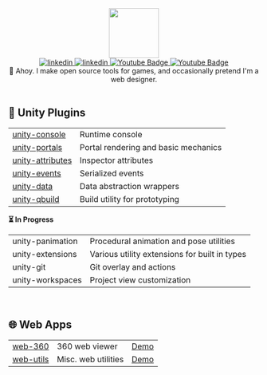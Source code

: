 
<div id="header" align="center">
	<div id="header" align="center">
		<img src="https://www.unnar.net/portrait.png" width="100"/>
	</div>
	<div id="badges">
		<a href="https://www.unnar.net/">
			<img src="https://img.shields.io/badge/homepage-222222?style=flat" alt="linkedin"/>
		</a>
		<a href="https://www.linkedin.com/in/unnarkrist/">
			<img src="https://img.shields.io/badge/linkedin-0077B5?style=flat&logo=linkedin&logoColor=white" alt="linkedin"/>
		</a>
		<a href="https://www.youtube.com/@unnarkrist">
			<img src="https://img.shields.io/badge/youtube-red?style=flat&logo=youtube&logoColor=white" alt="Youtube Badge"/>
		</a>
		<a href="https://www.buymeacoffee.com/smidgens">
			<img src="https://img.shields.io/badge/buymeacoffee-F7DF1E?style=flat&logo=buymeacoffee&logoColor=black" alt="Youtube Badge"/>
		</a>
	</div>
</div>

<div align="center">
	🖖 Ahoy. I make open source tools for games, and occasionally pretend I'm a web designer.
</div>


</br>


## 🧩 Unity Plugins

<table>
	<tr>
		<td><a href="https://github.com/Smidgens/unity-console" target="_">unity-console</a></td>
		<td>Runtime console</td>
	</tr>
	<tr>
		<td><a href="https://github.com/Smidgens/unity-portals" target="_">unity-portals</a></td>
		<td>Portal rendering and basic mechanics</td>
	</tr>
	<tr>
		<td><a href="https://github.com/Smidgens/unity-attributes" target="_">unity-attributes</a></td>
		<td>Inspector attributes</td>
	</tr>
	<tr>
		<td><a href="https://github.com/Smidgens/unity-events" target="_">unity-events</a></td>
		<td>Serialized events</td>
	</tr>
	<tr>
		<td><a href="https://github.com/Smidgens/unity-data" target="_">unity-data</a></td>
		<td>Data abstraction wrappers</td>
	</tr>
	<tr>
		<td><a href="https://github.com/Smidgens/unity-qbuild" target="_">unity-qbuild</a></td>
		<td>Build utility for prototyping</td>
	</tr>
</table>


**⏳ In Progress**

<table>
	<tr>
		<td>unity-panimation</td>
		<td>Procedural animation and pose utilities</td>
	</tr>
	<tr>
		<td>unity-extensions</td>
		<td>Various utility extensions for built in types</td>
	</tr>
	<tr>
		<td>unity-git</td>
		<td>Git overlay and actions</td>
	</tr>
	<tr>
		<td>unity-workspaces</td>
		<td>Project view customization</td>
	</tr>
</table>

</br>

## 🌐 Web Apps

<table>
	<tr>
		<td><a href="https://github.com/Smidgens/web-360" target="_">web-360</a></td>
		<td>360 web viewer</td>
		<td><a href="https://360.unnar.guru/?src=https://playground.babylonjs.com/textures/360photo.jpg" target="_">Demo</a></td>
	</tr>
	<tr>
		<td><a href="https://github.com/Smidgens/web-utils" target="_">web-utils</a></td>
		<td>Misc. web utilities</td>
		<td><a href="https://utils.unnar.guru/" target="_">Demo</a></td>
	</tr>
</table>



<!--

<div id="header" align="center">
  <img src="stuff.gif" width="100"/>
</div>

## 🌐 Web Apps
* web-360
* web-utils
* web-3d
* web-emoji

-->

